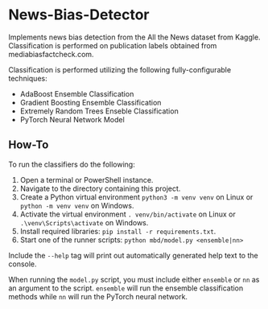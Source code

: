 # News-Bias-Detector
Implements news bias detection from the All the News dataset from Kaggle. 
Classification is performed on publication labels obtained from mediabiasfactcheck.com.


Classification is performed utilizing the following fully-configurable techniques:
- AdaBoost Ensemble Classification
- Gradient Boosting Ensemble Classification
- Extremely Random Trees Enseble Classification
- PyTorch Neural Network Model


## How-To
To run the classifiers do the following:
1. Open a terminal or PowerShell instance.
2. Navigate to the directory containing this project.
3. Create a Python virtual environment `python3 -m venv venv` on Linux or `python -m venv venv` on Windows.
4. Activate the virtual environment `. venv/bin/activate` on Linux or `.\venv\Scripts\activate` on Windows.
5. Install required libraries: `pip install -r requirements.txt`.
6. Start one of the runner scripts: `python mbd/model.py <ensemble|nn>`


Include the `--help` tag will print out automatically generated help text to the console.


When running the `model.py` script, you must include either `ensemble` or `nn` as an argument to the script. `ensemble` will run the ensemble classification methods while `nn` will run the PyTorch neural network.